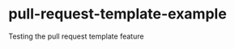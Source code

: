 # pull-request-template-example
Testing the pull request template feature

<!-- a different test -->
